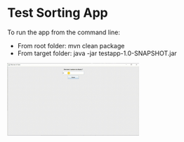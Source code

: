 # Test Sorting App

To run the app from the command line:
- From root folder:
  mvn clean package
- From target folder:
  java -jar testapp-1.0-SNAPSHOT.jar

<img src="demo.gif" width="300"/>
